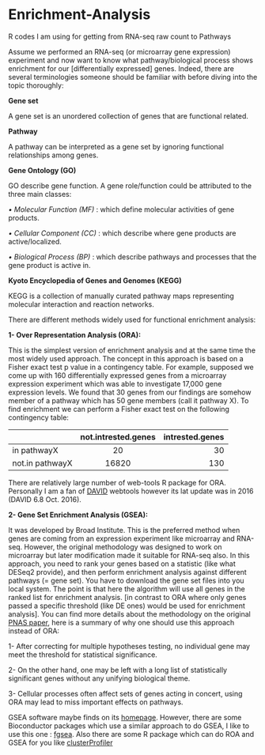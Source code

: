 # Enrichment-Analysis
R codes I am using for getting from RNA-seq raw count to Pathways



Assume we performed an RNA-seq (or microarray gene expression) experiment and now want to know what pathway/biological process shows enrichment for our [differentially expressed] genes. Indeed, there are several terminologies someone should be familiar with before diving into the topic thoroughly: 

**Gene set**

A gene set is an unordered collection of genes that are functional related. 

**Pathway**

A pathway can be interpreted as a gene set by ignoring functional relationships among genes.

**Gene Ontology (GO)**

GO describe gene function. A gene role/function could be attributed to the three main classes: 

*•	Molecular Function (MF)* : which define molecular activities of gene products.

*•	Cellular Component (CC)* : which describe where gene products are active/localized.

*•	Biological Process (BP)* : which describe pathways and processes that the gene product is active in.

**Kyoto Encyclopedia of Genes and Genomes (KEGG)**

KEGG is a collection of manually curated pathway maps representing molecular interaction and reaction networks. 



There are different methods widely used for functional enrichment analysis: 

**1-	Over Representation Analysis (ORA):**

This is the simplest version of enrichment analysis and at the same time the most widely used approach. The concept in this approach is based on a Fisher exact test p value in a contingency table. For example, supposed we come up with 160 differentially expressed genes from a microarray expression experiment which was able to investigate 17,000 gene expression levels. We found that 30 genes from our findings are somehow member of a pathway which has 50 gene members (call it pathway X). To find enrichment we can perform a Fisher exact test on the following contingency table:

|                 | not.intrested.genes   |intrested.genes |
| :-------------- |:---------------------:|---------------:|
| in pathwayX     | 20                    | 30             |
| not.in pathwayX | 16820                 | 130            |

There are relatively large number of web-tools R package for ORA. Personally I am a fan of [DAVID](https://david.ncifcrf.gov/home.jsp) webtools however its lat update was in 2016 (DAVID 6.8 Oct. 2016).  

**2-	Gene Set Enrichment Analysis (GSEA):**

It was developed by Broad Institute. This is the preferred method when genes are coming from an expression experiment like microarray and RNA-seq. However, the original methodology was designed to work on microarray but later modification made it suitable for RNA-seq also. In this approach, you need to rank your genes based on a statistic (like what DESeq2 provide), and then perform enrichment analysis against different pathways (= gene set). You have to download the gene set files into you local system. The point is that here the algorithm will use all genes in the ranked list for enrichment analysis. [in contrast to ORA where only genes passed a specific threshold (like DE ones) would be used for enrichment analysis]. You can find more details about the methodology on the original [PNAS paper](https://www.pnas.org/content/102/43/15545.abstract), here is a summary of why one should use this approach instead of ORA:

1- After correcting for multiple hypotheses testing, no individual gene may meet the threshold for statistical significance.

2- On the other hand, one may be left with a long list of statistically significant genes without any unifying biological theme.

3- Cellular processes often affect sets of genes acting in concert, using ORA may lead to miss important effects on pathways.

GSEA software maybe finds on its [homepage](https://www.gsea-msigdb.org/gsea/index.jsp). However, there are some Bioconductor packages which use a similar approach to do GSEA, I like to use this one : [fgsea](https://bioconductor.org/packages/release/bioc/html/fgsea.html). Also there are some R package which can do ROA and GSEA for you like [clusterProfiler](https://bioconductor.org/packages/release/bioc/html/clusterProfiler.html)

